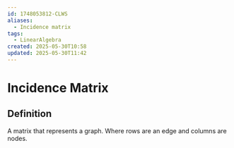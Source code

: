 ```yaml
---
id: 1748053812-CLWS
aliases:
  - Incidence matrix
tags:
  - LinearAlgebra
created: 2025-05-30T10:58
updated: 2025-05-30T11:42
---
```


# Incidence Matrix

## Definition

A matrix that represents a graph. Where rows are an edge and columns are nodes.
